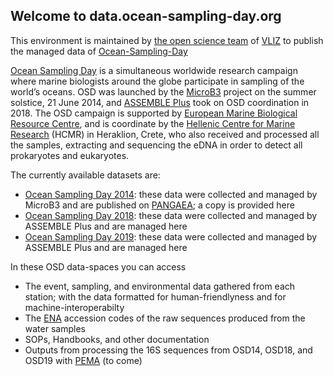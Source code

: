 ## Welcome to data.ocean-sampling-day.org

This environment is maintained by [the open science team](https://github.com/vliz-be-opsci) of [VLIZ](http://vliz.be/) to publish the managed data of [Ocean-Sampling-Day](https://github.com/ocean-sampling-day/)

[Ocean Sampling Day](https://www.assembleplus.eu/research/ocean-sampling-day) is a simultaneous worldwide research campaign where marine biologists around the globe participate in sampling of the world’s oceans. OSD was launched by the [MicroB3](https://www.microb3.eu/) project on the summer solstice, 21 June 2014, and [ASSEMBLE Plus](https://www.assembleplus.eu) took on OSD coordination in 2018. The OSD campaign is supported by [European Marine Biological Resource Centre](https://www.embrc.eu/), and is coordinate by the [Hellenic Centre for Marine Research](https://www.hcmr.gr/en/) (HCMR) in Heraklion, Crete, who also received and processed all the samples, extracting and sequencing the eDNA in order to detect all prokaryotes and eukaryotes. 

The currently available datasets are:
* [Ocean Sampling Day 2014](/OSD2014/): these data were collected and managed by MicroB3 and are published on [PANGAEA](https://doi.pangaea.de/10.1594/PANGAEA.854419);  a copy is provided here 
* [Ocean Sampling Day 2018](/OSD2018/): these data were collected and managed by ASSEMBLE Plus and are managed here
* [Ocean Sampling Day 2019](/OSD2019/): these data were collected and managed by ASSEMBLE Plus and are managed here

In these OSD data-spaces you can access
* The event, sampling, and environmental data gathered from each station; with the data formatted for human-friendlyness and for machine-interoperabilty 
* The [ENA](https://www.ebi.ac.uk/ena/browser/home) accession codes of the raw sequences produced from the water samples
* SOPs, Handbooks, and other documentation
* Outputs from processing the 16S sequences from OSD14, OSD18, and OSD19 with [PEMA](https://github.com/hariszaf/pema) (to come) 


